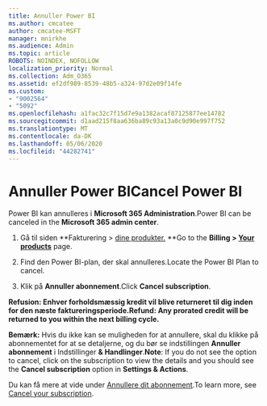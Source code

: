 ```yaml
---
title: Annuller Power BI
ms.author: cmcatee
author: cmcatee-MSFT
manager: mnirkhe
ms.audience: Admin
ms.topic: article
ROBOTS: NOINDEX, NOFOLLOW
localization_priority: Normal
ms.collection: Adm_O365
ms.assetid: ef2df989-8539-48b5-a324-97d2e09f14fe
ms.custom:
- "9002564"
- "5092"
ms.openlocfilehash: a1fac32c7f15d7e9a1382acaf87125877ee14782
ms.sourcegitcommit: d1aad215f8aa636ba89c93a13a0c9d90e997f752
ms.translationtype: MT
ms.contentlocale: da-DK
ms.lasthandoff: 05/06/2020
ms.locfileid: "44282741"
---
```

# <a name="cancel-power-bi"></a><span data-ttu-id="5828c-102">Annuller Power BI</span><span class="sxs-lookup"><span data-stu-id="5828c-102">Cancel Power BI</span></span>

<span data-ttu-id="5828c-103">Power BI kan annulleres i **Microsoft 365 Administration**.</span><span class="sxs-lookup"><span data-stu-id="5828c-103">Power BI can be canceled in the **Microsoft 365 admin center**.</span></span>  

1. <span data-ttu-id="5828c-104">Gå til siden \*\*Fakturering > [dine produkter.](https://go.microsoft.com/fwlink/p/?linkid=842054) \*\*</span><span class="sxs-lookup"><span data-stu-id="5828c-104">Go to the **Billing > [Your products](https://go.microsoft.com/fwlink/p/?linkid=842054)** page.</span></span>

2. <span data-ttu-id="5828c-105">Find den Power BI-plan, der skal annulleres.</span><span class="sxs-lookup"><span data-stu-id="5828c-105">Locate the Power BI Plan to cancel.</span></span>

3. <span data-ttu-id="5828c-106">Klik på **Annuller abonnement**.</span><span class="sxs-lookup"><span data-stu-id="5828c-106">Click **Cancel subscription**.</span></span>

<span data-ttu-id="5828c-107">**Refusion: Enhver forholdsmæssig kredit vil blive returneret til dig inden for den næste faktureringsperiode.**</span><span class="sxs-lookup"><span data-stu-id="5828c-107">**Refund: Any prorated credit will be returned to you within the next billing cycle.**</span></span>

<span data-ttu-id="5828c-108">**Bemærk:** Hvis du ikke kan se muligheden for at annullere, skal du klikke på abonnementet for at se detaljerne, og du bør se indstillingen **Annuller abonnement** i Indstillinger **& Handlinger**.</span><span class="sxs-lookup"><span data-stu-id="5828c-108">**Note**: If you do not see the option to cancel, click on the subscription to view the details and you should see the **Cancel subscription** option in **Settings & Actions**.</span></span>

<span data-ttu-id="5828c-109">Du kan få mere at vide under [Annullere dit abonnement](https://docs.microsoft.com/microsoft-365/commerce/subscriptions/cancel-your-subscription).</span><span class="sxs-lookup"><span data-stu-id="5828c-109">To learn more, see [Cancel your subscription](https://docs.microsoft.com/microsoft-365/commerce/subscriptions/cancel-your-subscription).</span></span>
